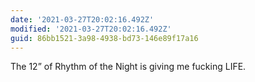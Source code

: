```yaml
---
date: '2021-03-27T20:02:16.492Z'
modified: '2021-03-27T20:02:16.492Z'
guid: 86bb1521-3a98-4938-bd73-146e89f17a16
---
```

The 12” of Rhythm of the Night is giving me fucking LIFE. 
